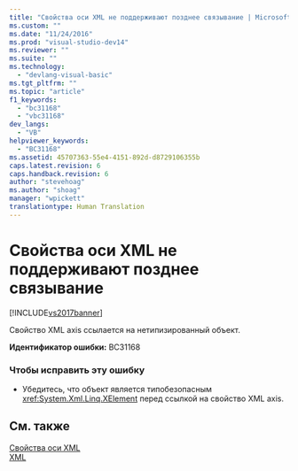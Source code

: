```yaml
---
title: "Свойства оси XML не поддерживают позднее связывание | Microsoft Docs"
ms.custom: ""
ms.date: "11/24/2016"
ms.prod: "visual-studio-dev14"
ms.reviewer: ""
ms.suite: ""
ms.technology: 
  - "devlang-visual-basic"
ms.tgt_pltfrm: ""
ms.topic: "article"
f1_keywords: 
  - "bc31168"
  - "vbc31168"
dev_langs: 
  - "VB"
helpviewer_keywords: 
  - "BC31168"
ms.assetid: 45707363-55e4-4151-892d-d8729106355b
caps.latest.revision: 6
caps.handback.revision: 6
author: "stevehoag"
ms.author: "shoag"
manager: "wpickett"
translationtype: Human Translation
---
```

# Свойства оси XML не поддерживают позднее связывание
[!INCLUDE[vs2017banner](../../../csharp/includes/vs2017banner.md)]

Свойство XML axis ссылается на нетипизированный объект.  
  
 **Идентификатор ошибки:** BC31168  
  
### Чтобы исправить эту ошибку  
  
-   Убедитесь, что объект является типобезопасным <xref:System.Xml.Linq.XElement> перед ссылкой на свойство XML axis.  
  
## См. также  
 [Свойства оси XML](../../../visual-basic/language-reference/xml-axis/xml-axis-properties.md)   
 [XML](../../../visual-basic/programming-guide/language-features/xml/index.md)